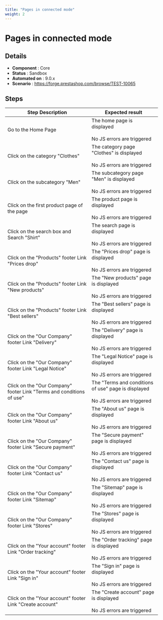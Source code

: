 ```yaml
---
title: "Pages in connected mode"
weight: 2
---
```


# Pages in connected mode
## Details
* **Component** : Core
* **Status** : Sandbox
* **Automated on** : 9.0.x
* **Scenario** : https://forge.prestashop.com/browse/TEST-10065

## Steps
| Step Description | Expected result |
| ----- | ----- |
| Go to the Home Page | The home page is displayed<br><br>No JS errors are triggered |
| Click on the category "Clothes" | The category page "Clothes" is displayed<br><br>No JS errors are triggered |
| Click on the subcategory "Men" | The subcategory page "Men" is displayed<br><br>No JS errors are triggered |
| Click on the first product page of the page | The product page is displayed<br><br>No JS errors are triggered |
| Click on the search box and Search "Shirt" | The search page is displayed<br><br>No JS errors are triggered |
| Click on the "Products" footer Link "Prices drop" | The "Prices drop" page is displayed<br><br>No JS errors are triggered |
| Click on the "Products" footer Link "New products" | The "New products" page is displayed<br><br>No JS errors are triggered |
| Click on the "Products" footer Link "Best sellers" | The "Best sellers" page is displayed<br><br>No JS errors are triggered |
| Click on the "Our Company" footer Link "Delivery" | The "Delivery" page is displayed<br><br>No JS errors are triggered |
| Click on the "Our Company" footer Link "Legal Notice" | The "Legal Notice" page is displayed<br><br>No JS errors are triggered |
| Click on the "Our Company" footer Link "Terms and conditions of use" | The "Terms and conditions of use" page is displayed<br><br>No JS errors are triggered |
| Click on the "Our Company" footer Link "About us" | The "About us" page is displayed<br><br>No JS errors are triggered |
| Click on the "Our Company" footer Link "Secure payment" | The "Secure payment" page is displayed<br><br>No JS errors are triggered |
| Click on the "Our Company" footer Link "Contact us" | The "Contact us" page is displayed<br><br>No JS errors are triggered |
| Click on the "Our Company" footer Link "Sitemap" | The "Sitemap" page is displayed<br><br>No JS errors are triggered |
| Click on the "Our Company" footer Link "Stores" | The "Stores" page is displayed<br><br>No JS errors are triggered |
| Click on the "Your account" footer Link "Order tracking" | The "Order tracking" page is displayed<br><br>No JS errors are triggered |
| Click on the "Your account" footer Link "Sign in" | The "Sign in" page is displayed<br><br>No JS errors are triggered |
| Click on the "Your account" footer Link "Create account" | The "Create account" page is displayed<br><br>No JS errors are triggered |

